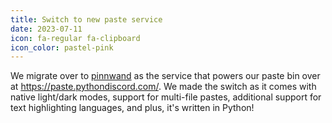 ```yaml
---
title: Switch to new paste service
date: 2023-07-11
icon: fa-regular fa-clipboard
icon_color: pastel-pink
---
```


We migrate over to [pinnwand](https://github.com/supakeen/pinnwand) as the
service that powers our paste bin over at <https://paste.pythondiscord.com/>.
We made the switch as it comes with native light/dark modes, support for
multi-file pastes, additional support for text highlighting languages, and
plus, it's written in Python!
